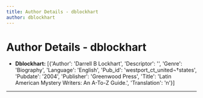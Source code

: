 ```yaml
---
title: Author Details - dblockhart
author: dblockhart
---
```


# Author Details - dblockhart

<ul>
    <li><strong>Dblockhart:</strong> [{'Author': 'Darrell B Lockhart', 'Descriptor': '', 'Genre': 'Biography', 'Language': 'English', 'Pub_id': 'westport_ct_united¬†states', 'Pubdate': '2004', 'Publisher': 'Greenwood Press', 'Title': 'Latin American Mystery Writers: An A-To-Z Guide.', 'Translation': 'n'}]</li>
</ul>
<hr>